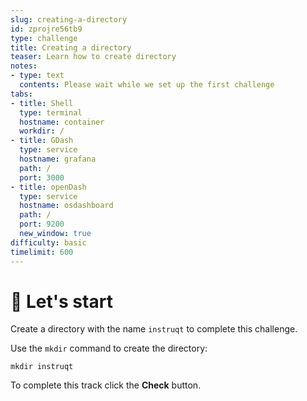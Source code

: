 ```yaml
---
slug: creating-a-directory
id: zprojre56tb9
type: challenge
title: Creating a directory
teaser: Learn how to create directory
notes:
- type: text
  contents: Please wait while we set up the first challenge
tabs:
- title: Shell
  type: terminal
  hostname: container
  workdir: /
- title: GDash
  type: service
  hostname: grafana
  path: /
  port: 3000
- title: openDash
  type: service
  hostname: osdashboard
  path: /
  port: 9200
  new_window: true
difficulty: basic
timelimit: 600
---
```


🤖 Let's start
==============

Create a directory with the name `instruqt` to complete this challenge.

Use the `mkdir` command to create the directory:

```
mkdir instruqt
```

To complete this track click the **Check** button.
